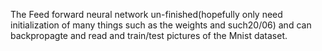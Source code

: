 The Feed forward neural network un-finished(hopefully  only need initialization of many things such as the weights and such20/06) and can backpropagte and read and train/test pictures of the Mnist dataset. 
